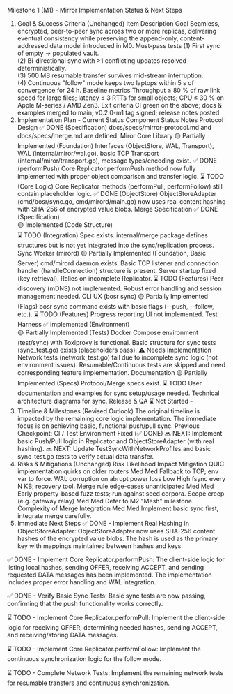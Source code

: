 Milestone 1 (M1) - Mirror Implementation Status & Next Steps
1. Goal & Success Criteria (Unchanged)
Item	Description
Goal	Seamless, encrypted, peer-to-peer sync across two or more replicas, delivering eventual consistency while preserving the append-only, content-addressed data model introduced in M0.
Must-pass tests	(1) First sync of empty → populated vault.<br>(2) Bi-directional sync with >1 conflicting updates resolved deterministically.<br>(3) 500 MB resumable transfer survives mid-stream interruption.<br>(4) Continuous "follow" mode keeps two laptops within 5 s of convergence for 24 h.
Baseline metrics	Throughput ≥ 80 % of raw link speed for large files; latency ≤ 3 RTTs for small objects; CPU ≤ 30 % on Apple M-series / AMD Zen3.
Exit criteria	CI green on the above; docs & examples merged to main; v0.2.0-m1 tag signed; release notes posted.
2. Implementation Plan - Current Status
Component	Status	Notes
Protocol Design	✅ DONE (Specification)	docs/specs/mirror-protocol.md and docs/specs/merge.md are defined.
Miror Core Library	🟡 Partially Implemented (Foundation)	Interfaces (ObjectStore, WAL, Transport), WAL (internal/miror/wal.go), basic TCP Transport (internal/miror/transport.go), message types/encoding exist.
✅ DONE (performPush)	Core Replicator.performPush method now fully implemented with proper object comparison and transfer logic.
⌛ TODO (Core Logic)	Core Replicator methods (performPull, performFollow) still contain placeholder logic.
✅ DONE (ObjectStore)	ObjectStoreAdapter (cmd/bosr/sync.go, cmd/mirord/main.go) now uses real content hashing with SHA-256 of encrypted value blobs.
Merge Specification	✅ DONE (Specification) <br> 🟡 Implemented (Code Structure) <br> ⌛ TODO (Integration)	Spec exists. internal/merge package defines structures but is not yet integrated into the sync/replication process.
Sync Worker (mirord)	🟡 Partially Implemented (Foundation, Basic Server)	cmd/mirord daemon exists. Basic TCP listener and connection handler (handleConnection) structure is present. Server startup fixed (key retrieval). Relies on incomplete Replicator.
⌛ TODO (Features)	Peer discovery (mDNS) not implemented. Robust error handling and session management needed.
CLI UX (bosr sync)	🟡 Partially Implemented (Flags)	bosr sync command exists with basic flags (--push, --follow, etc.).
⌛ TODO (Features)	Progress reporting UI not implemented.
Test Harness	✅ Implemented (Environment) <br> 🟡 Partially Implemented (Tests)	Docker Compose environment (test/sync) with Toxiproxy is functional. Basic structure for sync tests (sync_test.go) exists (placeholders pass).
⚠️ Needs Implementation	Network tests (network_test.go) fail due to incomplete sync logic (not environment issues). Resumable/Continuous tests are skipped and need corresponding feature implementation.
Documentation	🟡 Partially Implemented (Specs)	Protocol/Merge specs exist.
⌛ TODO	User documentation and examples for sync setup/usage needed. Technical architecture diagrams for sync.
Release & QA	⌛ Not Started	-
3. Timeline & Milestones (Revised Outlook)
The original timeline is impacted by the remaining core logic implementation. The immediate focus is on achieving basic, functional push/pull sync.
Previous Checkpoint: CI / Test Environment Fixed (✅ DONE)
🔜 NEXT: Implement basic Push/Pull logic in Replicator and ObjectStoreAdapter (with real hashing).
🔜 NEXT: Update TestSyncWithNetworkProfiles and basic sync_test.go tests to verify actual data transfer.
4. Risks & Mitigations (Unchanged)
Risk	Likelihood	Impact	Mitigation
QUIC implementation quirks on older routers	Med	Med	Fallback to TCP; env var to force.
WAL corruption on abrupt power loss	Low	High	fsync every N KB; recovery tool.
Merge rule edge-cases unanticipated	Med	Med	Early property-based fuzz tests; run against seed corpora.
Scope creep (e.g. gateway relay)	Med	Med	Defer to M2 "Mesh" milestone.
Complexity of Merge Integration	Med	Med	Implement basic sync first, integrate merge carefully.
5. Immediate Next Steps
✅ DONE - Implement Real Hashing in ObjectStoreAdapter:
ObjectStoreAdapter now uses SHA-256 content hashes of the encrypted value blobs. The hash is used as the primary key with mappings maintained between hashes and keys.

✅ DONE - Implement Core Replicator.performPush:
The client-side logic for listing local hashes, sending OFFER, receiving ACCEPT, and sending requested DATA messages has been implemented. The implementation includes proper error handling and WAL integration.

✅ DONE - Verify Basic Sync Tests:
Basic sync tests are now passing, confirming that the push functionality works correctly.

⌛ TODO - Implement Core Replicator.performPull:
Implement the client-side logic for receiving OFFER, determining needed hashes, sending ACCEPT, and receiving/storing DATA messages.

⌛ TODO - Implement Core Replicator.performFollow:
Implement the continuous synchronization logic for the follow mode.

⌛ TODO - Complete Network Tests:
Implement the remaining network tests for resumable transfers and continuous synchronization.